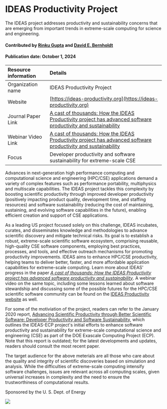 # IDEAS Productivity Project
<!-- deck text start --> 
The IDEAS project addresses productivity and sustainability concerns that are emerging from important trends in extreme-scale computing for science and engineering.
<!-- deck text end --> 

#### Contributed by [Rinku Gupta](http://github.com/rinkug) and [David E. Bernholdt](http://github.com/bernhold) 
#### Publication date: October 1, 2024

Resource information | Details 
:--- | :--- 
Organization name  | IDEAS  Productivity Project
Website  | [https://ideas-productivity.org](https://ideas-productivity.org)
Journal Paper Link| [A cast of thousands: How the IDEAS Productivity project has advanced software productivity and sustainability](https://arxiv.org/abs/2311.02010)
Webinar Video Link | [A cast of thousands: How the IDEAS Productivity project has advanced software productivity and sustainability](https://ideas-productivity.org/events/hpcbp-080-ideas)
Focus | Developer productivity and software sustainability for extreme-scale CSE


Advances in next-generation high performance computing and computational science and engineering (HPC/CSE) applications demand a variety of complex features such as performance portability, multiphysics and multiscale capabilities.
The IDEAS project tackles this complexity by boosting scientific productivity through improved developer productivity (positively impacting product quality, development time, and staffing resources) and software sustainability (reducing the cost of maintaining, sustaining, and evolving software capabilities in the future), enabling efficient creation and support of CSE applications.

As a leading US project focused solely on this challenge, IDEAS incubates, curates, and disseminates knowledge and methodologies to advance scientific discovery and mitigate technical risks. 
Its goal is to establish a robust, extreme-scale scientific software ecosystem, comprising reusable, high-quality CSE software components, employing best practices, processes, and tools, and effective outreach mechanisms for promoting productivity improvements.
IDEAS aims to enhance HPC/CSE productivity, helping teams to deliver better, faster, and more affordable application capabilities for extreme-scale computing. 
Learn more about IDEAS' progress in the paper *[A cast of thousands: How the IDEAS Productivity project has advanced software productivity and sustainability](https://arxiv.org/abs/2311.02010)*. 
A webinar video on the same topic, including some lessons learned about software stewardship and discussing some of the possible futures for the HPC/CSE scientific software community can be found on the [IDEAS Productivity website](https://ideas-productivity.org/events/hpcbp-080-ideas) as well.

For some of the motiviation of the project, readers can refer to the January 2020 report, [Advancing Scientific Productivity through Better Scientific Software: Developer Productivity and Software Sustainability](https://doi.org/10.2172/1606662), which outlines the IDEAS-ECP project's initial efforts to enhance software productivity and sustainability for extreme-scale computational science and engineering (CSE) as part of the DOE Exascale Computing Project (ECP). 
Note that this report is outdated; for the latest developments and updates, readers should consult the most recent paper.

The target audience for the above meterials are all those who care about the quality and integrity of scientific discoveries based on simulation and analysis. 
While the difficulties of extreme-scale computing intensify software challenges, issues are relevant across all computing scales, given universal increases in complexity and the need to ensure the trustworthiness of computational results.


Sponsored by the U. S. Dept. of Energy

<img src='../images/IDEAS_logo_small.png' class='logo' />


<!---
Publish: yes
Topics: Projects and organizations
Pinned: no
RSS update: 2020-02-13
--->

